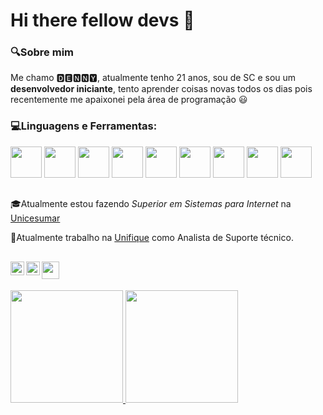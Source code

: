 # Hi there fellow devs 👋

### :mag:Sobre mim

Me chamo 🅳🅴🅽🅽🆈, atualmente tenho 21 anos, sou de SC e sou um **desenvolvedor iniciante**, tento aprender coisas novas todos os dias pois recentemente me apaixonei pela área de programação :smiley:
<br>




### 💻Linguagens e Ferramentas:
<code><img src="https://cdn.jsdelivr.net/gh/devicons/devicon@latest/icons/csharp/csharp-original.svg" width="50px" height="50px"/></code>
<code><img src="https://cdn.jsdelivr.net/gh/devicons/devicon@latest/icons/css3/css3-original.svg" width="50px" height="50px"/></code>
<code><img src="https://cdn.jsdelivr.net/gh/devicons/devicon@latest/icons/javascript/javascript-original.svg" width="50px" height="50px"/></code>
<code><img src="https://cdn.jsdelivr.net/gh/devicons/devicon@latest/icons/html5/html5-original.svg" width="50px" height="50px"/></code>
<code><img src=https://github.com/D16l/D16l/assets/156725558/a96a910b-43a5-413f-9c8d-8cc514727ae7 width="50px" height="50px" /></code>
<code><img src=https://github.com/D16l/D16l/assets/156725558/d3cb844f-9b00-4103-a66c-02725e4fd5fa width="50" height="50" /></code>
<code><img src=https://github.com/D16l/D16l/assets/156725558/16582688-2a07-498d-948d-18197769fcd2 width="50" height="50" /></code>
<code><img src=https://github.com/D16l/D16l/assets/156725558/f0b81d5b-bf50-4740-9858-f59111987b70 width="50" height="50" /></code>
<code><img src=https://github.com/D16l/D16l/assets/156725558/8a71ffa7-3e2a-4738-96a5-fa63792d1e51 width="50" height="50" /></code>
<br>

##
:mortar_board:Atualmente estou fazendo *Superior em Sistemas para Internet* na <a href="https://www.unicesumar.edu.br">Unicesumar</a>

:office:Atualmente trabalho na <a href="https://unifique.com.br">Unifique</a> como Analista de Suporte técnico.


##

<a href="https://www.linkedin.com/in/d16l/" target="_blank"> <img align="left" src="https://github.com/D16l/D16l/assets/156725558/290681d6-a838-487a-a419-4d21deacd6cb" width="22px" height="22px"/>
<a href="https://cursos.alura.com.br/user/dennyDEV" target="_blank"> <img align="left" src="https://github.com/D16l/D16l/assets/156725558/0ea78068-113d-4a9d-8acf-7fb30b9a0f50" width="22px" height="22px" />
<a href="mailto:contato@devsspace.com.br" target="_blank"> <img align="left" src="https://github.com/D16l/D16l/assets/156725558/e8f60f0f-2a7d-4f35-a6a1-758fa73a78d3" width="28px" height="28px" /></a>

</br>

##
<p align="left">
  <a href="https://github.com/D16l">
    <img height="180em" src="https://github-readme-stats.vercel.app/api?username=D16l&show_icons=true&theme=transparent" />
    <img height="180em" src="https://github-readme-stats.vercel.app/api/top-langs/?username=D16l&layout=donut&theme=transparent" />
  </a>
</p>

